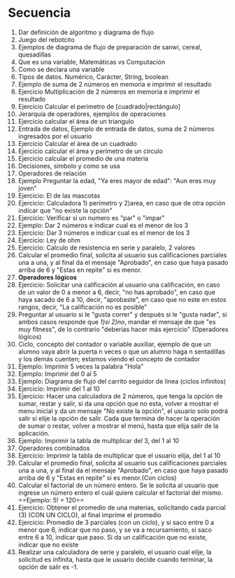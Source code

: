 # Secuencia 

1. Dar definición de algoritmo y diagrama de flujo
2. Juego del rebotcito
3. Ejemplos de diagrama de flujo de preparación de sanwi, cereal, quesadillas
4. Que es una variable, Matemáticas vs Computación
5. Como se declara una variable
6. Tipos de datos. Numérico, Carácter, String, boolean
7. Ejemplo de suma de 2 números en memoria e imprimir el resultado
8. Ejercicio Multiplicación de 2 números en memoria e imprimir el resultado
9. Ejercicio Calcular el perímetro de [cuadrado|rectángulo]
10. Jerarquía de operadores, ejemplos de operaciones
11. Ejercicio calcular el área de un triangulo
12. Entrada de datos, Ejemplo de entrada de datos, suma de 2 números ingresados por el usuario
13. Ejercicio Calcular el área de un cuadrado
14. Ejercicio calcular el área y perímetro de un circulo
15. Ejercicio calcular el promedio de una materia
16. Decisiones, símbolo y como se usa
17. Operadores de relación
18. Ejemplo Preguntar la edad, "Ya eres mayor de edad": "Aun eres muy joven"
19. Ejercicio: El de las mascotas
20. Ejercicio: Calculadora 1) perímetro y 2)area, en caso que de otra opción indicar que "no existe la opción"
21. Ejercicio: Verificar si un numero es "par" o "impar"
22. Ejemplo: Dar 2 números e indicar cual es el menor de los 3
23. Ejercicio: Dar 3 números e indicar cual es el menor de los 3
24. Ejercicio: Ley de ohm
25. Ejercicio: Calculo de resistencia en serie y paralelo, 2 valores
26. Calcular el promedio final, solicita al usuario sus calificaciones parciales una a una, y al final da el mensaje "Aprobado", en caso que haya pasado arriba de 6 y "Estas en repite" si es menor.
27. **Operadores lógicos**
28. Ejercicio: Solicitar una calificación al usuario una calificación, en caso de un valor de 0 a menor a 6, decir, "no has aprobado", en caso que haya sacado de 6 a 10, decir, "aprobaste", en caso que no este en estos rangos, decir, "La calificación no es posible"
29.  Preguntar al usuario si le "gusta correr" y después si le "gusta nadar", si ambos casos responde que *1)si* *2)no*, mandar el mensaje de que "es muy fitness", de lo contrario "deberías hacer más ejercicio" (Operadores lógicos)
30.  Ciclo, concepto del contador o variable auxiliar, ejemplo de que un alumno vaya abrir la puerta n veces o que un alumno haga n sentadillas y los demás cuenten; estamos viendo el concepto de contador
31. Ejemplo: Imprimir 5 veces la palabra "Hola"
32. Ejemplo: Imprimir del 0 al 5
33. Ejemplo: Diagrama de flujo del carrito seguidor de línea (ciclos infinitos)
34. Ejercicio: Imprimir del 1 al 10 
35. Ejercicio: Hacer una calculadora de 2 números, que tenga la opción de sumar, restar y salir, si da una opción que no esta, volver a mostrar el menu inicial y da un mensaje "No existe la opción", el usuario solo podrá salir si elije la opción de salir. Cada que termina de hacer la operación de sumar o restar, volver a mostrar el menú, hasta que elija salir de la aplicación.
36. Ejemplo: Imprimir la tabla de multiplicar del 3, del 1 al 10
37. Operadores combinados
38. Ejercicio: Imprimir la tabla de multiplicar que el usuario elija, del 1 al 10
39. Calcular el promedio final, solicita al usuario sus calificaciones parciales una a una, y al final da el mensaje "Aprobado", en caso que haya pasado arriba de 6 y "Estas en repite" si es menor.(Con ciclos)
40. Calcular el factorial de un número entero. Se le solicita al usuario que ingrese un número entero el cuál quiere calcular el factorial del mismo. ==Ejemplo: 5! = 120==
41. Ejercicio: Obtener el promedio de una materias, solicitando cada parcial (3) (CON UN CICLO), al final imprime el promedio
42. Ejercicio: Promedio de 3 parciales (con un ciclo), y si saco entre 0 a menor que 6, indicar que no paso, y se va a recursamiento, si saco entre 6 a 10, indicar que paso. Si da un calificación que no existe, indicar que no existe
43. Realizar una calculadora de serie y paralelo, el usuario cual elije, la solicitud es infinita, hasta que le usuario decide cuando terminar, la opción de salir es -1.
